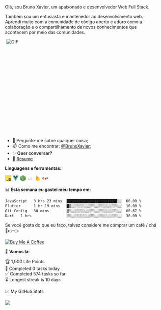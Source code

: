 <br />

Olá, sou Bruno Xavier, um apaixonado e desenvolvedor Web Full Stack.

Também sou um entusiasta e mantenedor ao desenvolvimento web. Aprendi muito com a comunidade de código aberto e adoro como a colaboração e o compartilhamento de novos conhecimentos que acontecem por meio das comunidades.


  <img align="right" alt="GIF" src="https://github.com/abhisheknaiidu/abhisheknaiidu/blob/master/code.gif?raw=true" width="500" height="320" />
  
- 💬 Pergunte-me sobre qualquer coisa;
- 📫 Como me encontrar: [@BrunoXavier](https://www.linkedin.com/in/bruno-xavier-48a038167/);
- ✨ **Quer conversar?**
- 📝 [Resume](https://www.linkedin.com/in/bruno-xavier-48a038167/)

**Linguagens e ferramentas:**  

<code><img height="20" src="https://raw.githubusercontent.com/github/explore/80688e429a7d4ef2fca1e82350fe8e3517d3494d/topics/javascript/javascript.png"></code>
<code><img height="20" src="https://raw.githubusercontent.com/github/explore/80688e429a7d4ef2fca1e82350fe8e3517d3494d/topics/vue/vue.png"></code>
<code><img height="20" src="https://raw.githubusercontent.com/github/explore/80688e429a7d4ef2fca1e82350fe8e3517d3494d/topics/nodejs/nodejs.png"></code>
<code><img height="20" src="https://raw.githubusercontent.com/github/explore/80688e429a7d4ef2fca1e82350fe8e3517d3494d/topics/mysql/mysql.png"></code>
<code><img height="20" src="https://raw.githubusercontent.com/github/explore/80688e429a7d4ef2fca1e82350fe8e3517d3494d/topics/firebase/firebase.png"></code>
<code><img height="20" src="https://raw.githubusercontent.com/github/explore/80688e429a7d4ef2fca1e82350fe8e3517d3494d/topics/git/git.png"></code>

📊 **Esta semana eu gastei meu tempo em:**
<!--START_SECTION:waka-->
```text
JavaScript   3 hrs 23 mins  ███████████████████████░░  60.00 % 
Flutter      1 hr 19 mins   █▒░░░░░░░░░░░░░░░░░░░░░░░  10.00 % 
Git Config   30 mins        ▒░░░░░░░░░░░░░░░░░░░░░░░░  00.67 % 
Dart   1 hrs                ░░░░░░░░░░░░░░░░░░░░░░░░░  30.00 % 
```
<!--END_SECTION:waka-->

Se você gosta do que eu faço, talvez considere me comprar um café / chá 🥺👉👈

<a href="https://www.buymeacoffee.com/abhisheknaiidu" target="_blank"><img src="https://cdn.buymeacoffee.com/buttons/v2/default-red.png" alt="Buy Me A Coffee" width="150" ></a>

🚧 **Vamos lá:**
<!-- TODO-IST:START -->
🏆  1,000 Life Points           
🌸  Completed 0 tasks today           
✅  Completed 574 tasks so far           
⏳  Longest streak is 10 days
<!-- TODO-IST:END -->


📈 My GitHub Stats

<p align="center">
  <a href="https://github.com/anuraghazra/github-readme-stats">
    <img
      align="left"
      height="165"
      src="https://github-readme-stats.vercel.app/api?username=HeyBrunoXavier&count_private=true&show_icons=true&custom_title=Github%20Status&hide=issues&theme=radical"
      src="[![Readme Card](https://github-readme-stats.vercel.app/api/pin/?username=HeyBrunoXavier&repo=github-readme-stats)](https://github.com/HeyBrunoXavier/github-readme-stats)"
    />
  </a>
</p>
